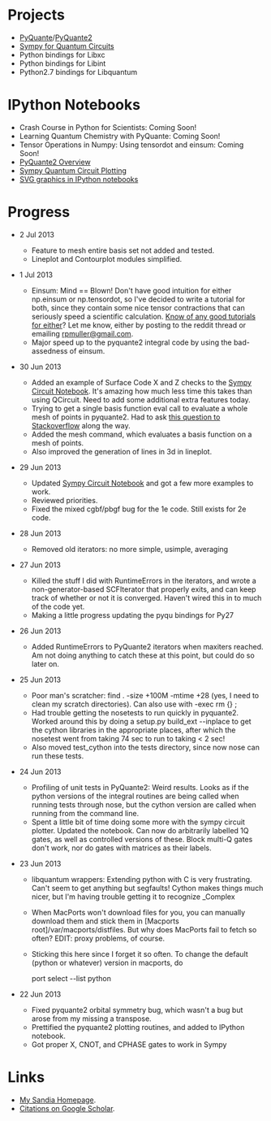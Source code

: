 Projects
========
* [PyQuante](http://pyquante.sf.net)/[PyQuante2](https://github.com/rpmuller/pyquante2)
* [Sympy for Quantum Circuits](https://github.com/rpmuller/sympy/tree/sympy_qcircuit/sympy/physics/quantum)
* Python bindings for Libxc
* Python bindings for Libint
* Python2.7 bindings for Libquantum

IPython Notebooks
=================
* Crash Course in Python for Scientists: Coming Soon!
* Learning Quantum Chemistry with PyQuante: Coming Soon!
* Tensor Operations in Numpy: Using tensordot and einsum: Coming Soon!
* [PyQuante2 Overview](http://nbviewer.ipython.org/5745404)
* [Sympy Quantum Circuit Plotting](http://nbviewer.ipython.org/5843312)
* [SVG graphics in IPython notebooks](http://nbviewer.ipython.org/5666810)

Progress
========
* 2 Jul 2013
  - Feature to mesh entire basis set not added and tested.
  - Lineplot and Contourplot modules simplified.
* 1 Jul 2013
  - Einsum: Mind == Blown! Don't have good intuition for either np.einsum or np.tensordot, so I've decided
    to write a tutorial for both, since they contain some nice tensor contractions that can seriously
    speed a scientific calculation. 
    [Know of any good tutorials for either](http://www.reddit.com/r/Python/comments/1hf4i6/good_documentation_for_tensordot_and_einsum/)? 
    Let me know, either by posting to the reddit thread or emailing rpmuller@gmail.com.
  - Major speed up to the pyquante2 integral code by using the bad-assedness of einsum.
* 30 Jun 2013
  - Added an example of Surface Code X and Z checks to the 
    [Sympy Circuit Notebook](http://nbviewer.ipython.org/5843312). It's amazing how much less time
    this takes than using QCircuit. Need to add some additional extra features today.
  - Trying to get a single basis function eval call to evaluate a whole mesh of points in pyquante2.
    Had to ask [this question to Stackoverflow](http://stackoverflow.com/questions/17391052/compute-square-distances-from-numpy-array)
    along the way.
  - Added the mesh command, which evaluates a basis function on a mesh of points.
  - Also improved the generation of lines in 3d in lineplot.
* 29 Jun 2013
  - Updated [Sympy Circuit Notebook](http://nbviewer.ipython.org/5843312) and got a few more examples to work.
  - Reviewed priorities.
  - Fixed the mixed cgbf/pbgf bug for the 1e code. Still exists for 2e code.
* 28 Jun 2013
  - Removed old iterators: no more simple, usimple, averaging
* 27 Jun 2013
  - Killed the stuff I did with RuntimeErrors in the iterators, and wrote a non-generator-based
    SCFIterator that properly exits, and can keep track of whether or not it is converged. Haven't
    wired this in to much of the code yet.   
  - Making a little progress updating the pyqu bindings for Py27
* 26 Jun 2013
  - Added RuntimeErrors to PyQuante2 iterators when maxiters reached. Am not doing anything to catch
    these at this point, but could do so later on.
* 25 Jun 2013
  - Poor man's scratcher: find . -size +100M -mtime +28 (yes, I need to clean my scratch directories).
    Can also use with -exec rm {} \;
  - Had trouble getting the nosetests to run quickly in pyquante2. Worked around this by doing a 
    setup.py build_ext --inplace to get the cython libraries in the appropriate places, after which
    the nosetest went from taking 74 sec to run to taking < 2 sec!
  - Also moved test_cython into the tests directory, since now nose can run these tests.

* 24 Jun 2013
  - Profiling of unit tests in PyQuante2: Weird results. Looks as if the python versions of the integral routines
    are being called when running tests through nose, but the cython version are called when running from the
    command line.
  - Spent a little bit of time doing some more with the sympy circuit plotter. Updated the notebook. 
    Can now do arbitrarily labelled 1Q gates, as well as controlled versions of these. Block multi-Q
    gates don't work, nor do gates with matrices as their labels.
* 23 Jun 2013
  - libquantum wrappers: Extending python with C is very frustrating. Can't seem to get anything but segfaults! 
    Cython makes things much nicer, but I'm having trouble getting it to recognize _Complex
  - When MacPorts won't download files for you, you can manually download them and stick them in 
    [Macports root]/var/macports/distfiles. But why does MacPorts fail to fetch so often? 
    EDIT: proxy problems, of course.
  - Sticking this here since I forget it so often. To change the default (python or whatever) version in macports, do

    port select --list python

* 22 Jun 2013
  - Fixed pyquante2 orbital symmetry bug, which wasn't a bug but arose from my missing a transpose.
  - Prettified the pyquante2 plotting routines, and added to IPython notebook.
  - Got proper X, CNOT, and CPHASE gates to work in Sympy

Links
=====
* [My Sandia Homepage](http://www.cs.sandia.gov/~rmuller).
* [Citations on Google Scholar](http://scholar.google.com/citations?user=ihGf4wgAAAAJ&hl=en).

